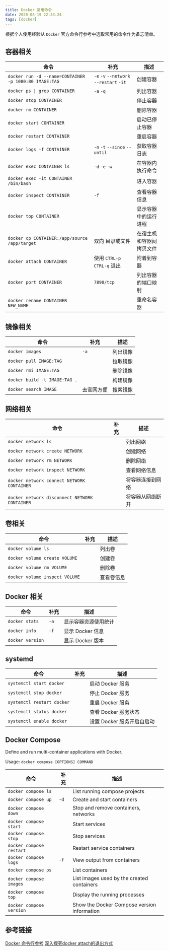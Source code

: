 ```yaml
---
title: Docker 常用命令
date: 2020-08-19 22:33:24
tags: [docker]
---
```


根据个人使用经验从 `Docker` 官方命令行参考中选取常用的命令作为备忘清单。

<!-- more -->

## 容器相关

| 命令 | 补充 |描述|
|------|------|------|
| `docker run -d --name=CONTAINER -p 1080:80 IMAGE:TAG` | `-e` `-v` `--network` `--restart` `-it` | 创建容器 |
| `docker ps \| grep CONTAINER` | `-a` `-q` | 列出容器 |
| `docker stop CONTAINER` |  | 停止容器 |
| `docker rm CONTAINER` |  | 删除容器 |
| `docker start CONTAINER` |  | 启动已停止容器 |
| `docker restart CONTAINER` |  | 重启容器 |
| `docker logs -f CONTAINER` | `-n` `-t` `--since` `--until` | 获取容器日志 |
| `docker exec CONTAINER ls` | `-d` `-e` `-w` | 在容器内执行命令 |
| `docker exec -it CONTAINER /bin/bash` |  | 进入容器 |
| `docker inspect CONTAINER` | `-f` | 查看容器信息 |
| `docker top CONTAINER` |  | 显示容器中的运行进程 |
| `docker cp CONTAINER:/app/source /app/target` | 双向 目录或文件 | 在宿主机和容器间拷贝文件 |
| `docker attach CONTAINER` | 使用 `CTRL-p CTRL-q` 退出 | 附着到容器 |
| `docker port CONTAINER` | `7890/tcp` | 列出容器的端口映射 |
| `docker rename CONTAINER NEW_NAME` |  | 重命名容器 |


## 镜像相关

| 命令 | 补充 |描述|
|------|------|------|
| `docker images` | `-a` | 列出镜像 |
| `docker pull IMAGE:TAG` |  | 拉取镜像 |
| `docker rmi IMAGE:TAG` |  | 删除镜像 |
| `docker build -t IMAGE:TAG .` |  | 构建镜像 |
| `docker search IMAGE` | 去官网方便 | 搜索镜像 |


## 网络相关

| 命令 | 补充 |描述|
|------|------|------|
| `docker network ls` |  | 列出网络 |
| `docker network create NETWORK` |  | 创建网络 |
| `docker network rm NETWORK` |  | 删除网络 |
| `docker network inspect NETWORK` |  | 查看网络信息 |
| `docker network connect NETWORK CONTAINER` |  | 将容器连接到网络 |
| `docker network disconnect NETWORK CONTAINER` |  | 将容器从网络断开 |


## 卷相关

| 命令 | 补充 |描述|
|------|------|------|
| `docker volume ls` |  | 列出卷 |
| `docker volume create VOLUME` |  | 创建卷 |
| `docker volume rm VOLUME` |  | 删除卷 |
| `docker volume inspect VOLUME` |  | 查看卷信息 |


## Docker 相关

| 命令 | 补充 |描述|
|------|------|------|
| `docker stats` | `-a` | 显示容器资源使用统计 |
| `docker info` | `-f` | 显示 Docker 信息 |
| `docker version` |  | 显示 Docker 版本 |

## systemd

| 命令 | 补充 |描述|
|------|------|------|
| `systemctl start docker` |  | 启动 Docker 服务 |
| `systemctl stop docker` |  | 停止 Docker 服务 |
| `systemctl restart docker` |  | 重启 Docker 服务 |
| `systemctl status docker` |  | 查看 Docker 服务状态 |
| `systemctl enable docker` |  | 设置 Docker 服务开启自启动 |


## Docker Compose

Define and run multi-container applications with Docker.

Usage:  `docker compose [OPTIONS] COMMAND`

| 命令 | 补充 |描述|
|------|------|------|
| `docker compose ls` |  | List running compose projects |
| `docker compose up` | `-d` | Create and start containers |
| `docker compose down` |  | Stop and remove containers, networks |
| `docker compose start` |  | Start services |
| `docker compose stop` |  | Stop services |
| `docker compose restart` |  | Restart service containers |
| `docker compose logs` | `-f` | View output from containers |
| `docker compose ps` |  | List containers |
| `docker compose images` |  | List images used by the created containers |
| `docker compose top` |  | Display the running processes |
| `docker compose version` |  | Show the Docker Compose version information |


## 参考链接

[Docker 命令行参考](https://docs.docker.com/engine/reference/run/)
[深入探究docker attach的退出方式](https://www.cnblogs.com/doujianli/p/10048707.html)